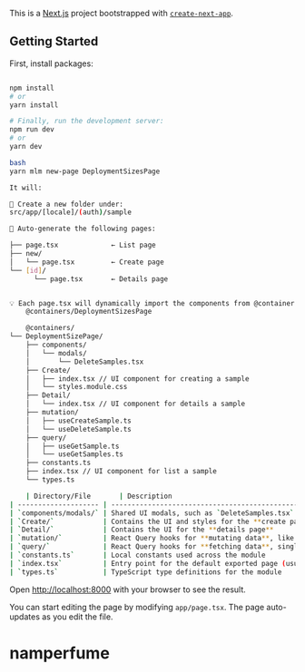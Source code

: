 This is a [Next.js](https://nextjs.org/) project bootstrapped with [`create-next-app`](https://github.com/vercel/next.js/tree/canary/packages/create-next-app).

## Getting Started

First, install packages:

```bash

npm install
# or
yarn install

# Finally, run the development server:
npm run dev
# or
yarn dev

bash
yarn mlm new-page DeploymentSizesPage

It will:

🔨 Create a new folder under:
src/app/[locale]/(auth)/sample

📂 Auto-generate the following pages:

├── page.tsx             ← List page
├── new/
│   └── page.tsx         ← Create page
└── [id]/
      └── page.tsx       ← Details page


💡 Each page.tsx will dynamically import the components from @container root:
    @containers/DeploymentSizesPage

    @containers/
└── DeploymentSizePage/
    ├── components/
    │   └── modals/
    │       └── DeleteSamples.tsx
    ├── Create/
    │   ├── index.tsx // UI component for creating a sample
    │   └── styles.module.css
    ├── Detail/
    │   └── index.tsx // UI component for details a sample
    ├── mutation/
    │   ├── useCreateSample.ts
    │   └── useDeleteSample.ts
    ├── query/
    │   ├── useGetSample.ts
    │   └── useGetSamples.ts
    ├── constants.ts
    ├── index.tsx // UI component for list a sample
    └── types.ts

    | Directory/File       | Description                                                         |
| -------------------- | ------------------------------------------------------------------- |
| `components/modals/` | Shared UI modals, such as `DeleteSamples.tsx`                       |
| `Create/`            | Contains the UI and styles for the **create page**                  |
| `Detail/`            | Contains the UI for the **details page**                            |
| `mutation/`          | React Query hooks for **mutating data**, like create and delete     |
| `query/`             | React Query hooks for **fetching data**, single or multiple samples |
| `constants.ts`       | Local constants used across the module                              |
| `index.tsx`          | Entry point for the default exported page (usually the list page)   |
| `types.ts`           | TypeScript type definitions for the module                          |


```

Open [http://localhost:8000](http://localhost:8000) with your browser to see the result.

You can start editing the page by modifying `app/page.tsx`. The page auto-updates as you edit the file.
# namperfume
